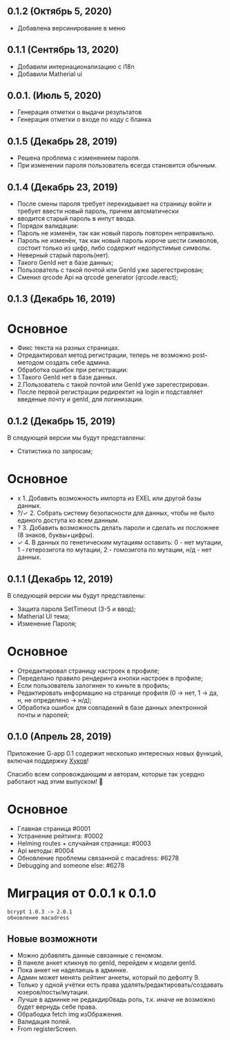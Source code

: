 ## 0.1.2 (Октябрь 5, 2020)

  - Добавлена версинирование в меню


## 0.1.1 (Сентябрь 13, 2020)

 - Добавили интернационализацию с i18n
 - Добавили Matherial ui


## 0.0.1. (Июль 5, 2020)

 - Генерация отметки о выдачи результатов
 - Генерация отметки о входе по коду с бланка


## 0.1.5 (Декабрь 28, 2019)

- Решена проблема с изменением пароля.
- При изменении пароля пользователь всегда становится обычным.


## 0.1.4 (Декабрь 23, 2019)

- После смены пароля требует перекидывает на страницу войти и требует ввести новый пароль, причем автоматически
- вводится старый пароль в инпут ввода.
- Порядок валидации:
- Пароль не изменён, так как новый пароль повторен неправильно.
- Пароль не изменён, так как новый пароль короче шести символов, состоит только из цифр, либо содержит недопустимые символы.
- Неверный старый пароль(нет).
- Такого GenId нет в базе данных;
- Пользователь с такой почтой или GenId уже зарегестрирован;
- Сменил qrcode Api на qrcode generator (qrcode.react);


 ## 0.1.3 (Декабрь 16, 2019)

# Основное

- Фикс текста на разных страницах.
- Отредактировал метод регистрации, теперь не возможно post-методом создать себе админа.
- Обработка ошибок при регистрации: 
- 1.Такого GenId нет в базе данных. 
- 2.Пользователь с такой почтой или GenId уже зарегестрирован.
- После первой регистрации редиректит на login и подставляет введеные почту и genId, для логинизации.


## 0.1.2 (Декабрь 15, 2019)

 В следующей версии мы будут представлены:
  - Статистика по запросам;

# Основное

- x    1. Добавить возможность импорта из EXEL или другой базы данных.
- ?/✓  2. Собрать систему безопасности для данных, чтобы не было единого доступа ко всем данным.
- ?    3. Добавить возможность делать пароли и сделать их посложнее (8 знаков, буквы+цифры).
- ✓    4. В данных по генетическим мутациям оставить: 0 - нет мутации, 1 - гетерозигота по мутации, 2 - гомозигота по мутации, н/д - нет данных.


## 0.1.1 (Декабрь 12, 2019)

 В следующей версии мы будут представлены:
 - Защита пароля SetTimeout (3-5 и ввод);
 - Matherial UI тема;
 - Изменение Пароля;

# Основное

- Отредактировал страницу настроек в профиле;
- Переделано правило рендеринга кнопки настроек в профиле;
- Если пользователь залогинен то киньте в профиль;
- Редактировать информацию на странице профиля (0 -> нет, 1 -> да, н, не определено -> н/д);
- Обработка ошибок для совпадений в базе данных электронной почты и паролей;


## 0.1.0 (Апрель 28, 2019)

Приложение G-app 0.1 содержит несколько интересных новых функций, включая поддержку [Хуков](https://hooks-intro.html)!

Спасибо всем сопровождающим и авторам, которые так усердно работают над этим выпуском!  :tada:

# Основное

- Главная страница #0001
- Устранение рейтинга: #0002
- Helming routes + случайная страница: #0003
- Api методы: #0004
- Обновление проблемы связанной с macadress: #6278
- Debugging and someone else: #6278

# Миграция от 0.0.1 к 0.1.0

	bcrypt 1.0.3 -> 2.0.1
	обновление macadress

## Новые возможноти

- Можно добавлять данные связанные с геномом.
- В панеле анкет кликнув по genId, перейдем к модели genId.
- Пока анкет не наделаешь в админке.
- Админ может менять рейтинг анкеты, который по дефолту 9.
- Только у одной учётки есть права удалять/редактировать/создавать юзеров/посты/мутации.
- Лучше в админке не редакдир0вадь роль, т.к. иначе не возможно будет вернудь себе права.
- Обрабодка fetch img изОбражения.
- Валидация полей.
- From registerScreen.
